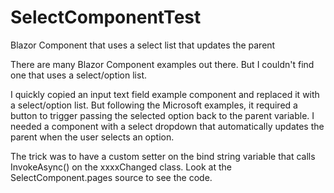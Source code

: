 # SelectComponentTest
 Blazor Component that uses a select list that updates the parent

There are many Blazor Component examples out there.  But I couldn't find one that uses a select/option list.

I quickly copied an input text field example component and replaced it with a select/option list.  But following the Microsoft examples, it required a button to trigger passing the selected option back to the parent variable.  I needed a component with a select dropdown that automatically updates the parent when the user selects an option.

The trick was to have a custom setter on the bind string variable that calls InvokeAsync() on the xxxxChanged class.  Look at the SelectComponent.pages source to see the code.
